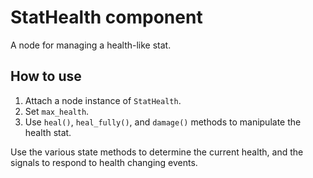 # StatHealth component

A node for managing a health-like stat.

## How to use

1. Attach a node instance of `StatHealth`.
2. Set `max_health`.
3. Use `heal()`, `heal_fully()`, and `damage()` methods to manipulate the health stat.

Use the various state methods to determine the current health, and the signals to respond to health changing events.
